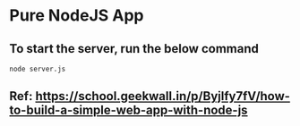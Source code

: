 # Pure NodeJS App

## To start the server, run the below command
`node server.js`

## Ref: https://school.geekwall.in/p/Byjlfy7fV/how-to-build-a-simple-web-app-with-node-js
